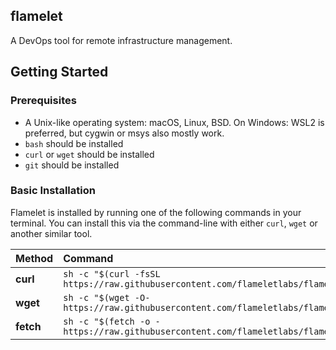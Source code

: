 ## flamelet

A DevOps tool for remote infrastructure management.

## Getting Started

### Prerequisites

- A Unix-like operating system: macOS, Linux, BSD. On Windows: WSL2 is preferred, but cygwin or msys also mostly work.
- `bash` should be installed
- `curl` or `wget` should be installed
- `git` should be installed

### Basic Installation

Flamelet is installed by running one of the following commands in your terminal. You can install this via the command-line with either `curl`, `wget` or another similar tool.

| Method    | Command                                                                                                 |
| :-------- | :------------------------------------------------------------------------------------------------------ |
| **curl**  | `sh -c "$(curl -fsSL https://raw.githubusercontent.com/flameletlabs/flamelet/main/tools/install.sh)"` |
| **wget**  | `sh -c "$(wget -O- https://raw.githubusercontent.com/flameletlabs/flamelet/main/tools/install.sh)"`   |
| **fetch** | `sh -c "$(fetch -o - https://raw.githubusercontent.com/flameletlabs/flamelet/main/tools/install.sh)"` |
